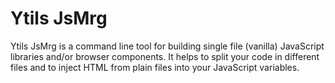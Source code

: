 # Ytils JsMrg

Ytils JsMrg is a command line tool for building single file (vanilla) JavaScript  libraries and/or browser components. It helps to split your code in different files and to inject HTML from plain files into your JavaScript variables.
